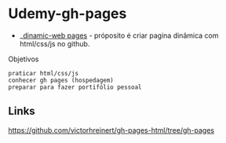 # Udemy-gh-pages
- _[dinamic-web pages](https://github.com/victorhreinert/gh-pages-html/tree/gh-pages) - próposito é criar pagina dinâmica com html/css/js no github.


Objetivos

    
    praticar html/css/js
    conhecer gh pages (hospedagem)
    preparar para fazer portifólio pessoal
  

## Links

https://github.com/victorhreinert/gh-pages-html/tree/gh-pages


